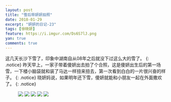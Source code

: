 ```yaml
---
layout: post
title: "雪后带妍妍拍照"
date: 2018-01-29
excerpt: "妍妍的日记-23"
tags: [徐晓妍]
feature: https://i.imgur.com/Ds6S7lJ.png
yan: true
comments: true
---
```

这几天长沙下雪了，印象中湖南自从08年之后就没下过这么大的雪了。
{: .notice}
昨天早上，一家子带着傻妍出去拍了个合照，这是傻妍出生后的第一场雪，一下楼小脑袋就和装了马达一样扭来扭去，第一次看到白白的一片很兴奋的样子。
{: .notice}
晓妍妈说，如果明年还下雪，傻妍就能和小朋友一起在外面撒欢了。
{: .notice}
<figure>
    <img src="{{ site.staticUrl }}/yanyan/image/quanjiafu1.jpg?imageMogr2/auto-orient" />
    <img src="{{ site.staticUrl }}/yanyan/image/quanjiafu2.jpg?imageMogr2/auto-orient" />
    <img src="{{ site.staticUrl }}/yanyan/image/quanjiafu3.jpg?imageMogr2/auto-orient" />
    <img src="{{ site.staticUrl }}/yanyan/image/quanjiafu4.jpg?imageMogr2/auto-orient" />
    <img src="{{ site.staticUrl }}/yanyan/image/quanjiafu6.jpg?imageMogr2/auto-orient" />
</figure>
